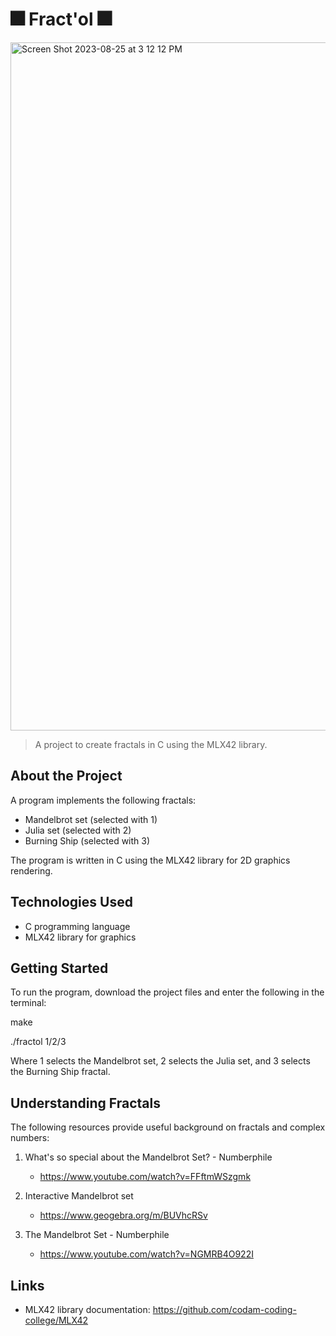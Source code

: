 
# 🎆 Fract'ol 🎆

<img width="1101" alt="Screen Shot 2023-08-25 at 3 12 12 PM" src="https://github.com/Dvaid0805/42_fractol/assets/81176650/ee129708-1d0f-450d-8388-75e682391b43">

> A project to create fractals in C using the MLX42 library.

## About the Project

A program implements the following fractals:

- Mandelbrot set (selected with 1) 
- Julia set (selected with 2)
- Burning Ship (selected with 3)

The program is written in C using the MLX42 library for 2D graphics rendering.

## Technologies Used

- C programming language
- MLX42 library for graphics

## Getting Started 

To run the program, download the project files and enter the following in the terminal:

make

./fractol 1/2/3

Where 1 selects the Mandelbrot set, 2 selects the Julia set, and 3 selects the Burning Ship fractal.

## Understanding Fractals

The following resources provide useful background on fractals and complex numbers:

1. What's so special about the Mandelbrot Set? - Numberphile

   - https://www.youtube.com/watch?v=FFftmWSzgmk

1. Interactive Mandelbrot set

   - https://www.geogebra.org/m/BUVhcRSv
   
1. The Mandelbrot Set - Numberphile

   - https://www.youtube.com/watch?v=NGMRB4O922I
   
## Links

- MLX42 library documentation: https://github.com/codam-coding-college/MLX42
